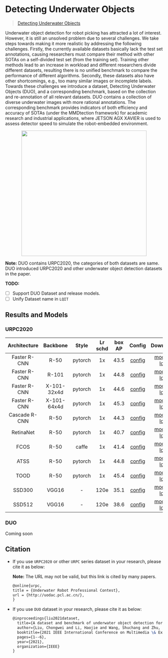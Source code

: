 # Detecting Underwater Objects

> [Detecting Underwater Objects](https://arxiv.org/abs/2106.05681)

<!-- [DATASET] -->

Underwater object detection for robot picking has attracted a lot of interest. However, it is still an unsolved problem due to several challenges. We take steps towards making it more realistic by addressing the following challenges. Firstly, the currently available datasets basically lack the test set annotations, causing researchers must compare their method with other SOTAs on a self-divided test set (from the training set). Training other methods lead to an increase in workload and different researchers divide different datasets, resulting there is no unified benchmark to compare the performance of different algorithms. Secondly, these datasets also have other shortcomings, e.g., too many similar images or incomplete labels. Towards these challenges we introduce a dataset, Detecting Underwater Objects (DUO), and a corresponding benchmark, based on the collection and re-annotation of all relevant datasets. DUO contains a collection of diverse underwater images with more rational annotations. The corresponding benchmark provides indicators of both efficiency and accuracy of SOTAs (under the MMDtection framework) for academic research and industrial applications, where JETSON AGX XAVIER is used to assess detector speed to simulate the robot-embedded environment.

<!-- [IMAGE] -->

<div align=center>
<img src="https://user-images.githubusercontent.com/48282753/233964524-73b49b46-03c2-48ba-9786-697c9d2c081a.png" height="400"/>
</div>

**Note:** DUO contains URPC2020, the categories of both datasets are same. DUO introduced URPC2020 and other underwater object detection datasets in the paper.

**TODO:**

- [ ] Support DUO Dataset and release models.
- [ ] Unify Dataset name in `LQIT`

## Results and Models

### URPC2020

| Architecture  |  Backbone   |  Style  | Lr schd | box AP |                         Config                         |                                                                                                                                           Download                                                                                                                                           |
| :-----------: | :---------: | :-----: | :-----: | :----: | :----------------------------------------------------: | :------------------------------------------------------------------------------------------------------------------------------------------------------------------------------------------------------------------------------------------------------------------------------------------: |
| Faster R-CNN  |    R-50     | pytorch |   1x    |  43.5  |    [config](./faster-rcnn_r50_fpn_1x_urpc-coco.py)     |        [model](https://github.com/BIGWangYuDong/lqit/releases/download/v0.0.1rc1/faster-rcnn_r50_fpn_1x_urpc-coco_20220226_105840-09ef8403.pth) \| [log](https://github.com/BIGWangYuDong/lqit/releases/download/v0.0.1rc1/faster-rcnn_r50_fpn_1x_urpc-coco_20220226_105840.log.json)        |
| Faster R-CNN  |    R-101    | pytorch |   1x    |  44.8  |    [config](./faster-rcnn_r101_fpn_1x_urpc-coco.py)    |       [model](https://github.com/BIGWangYuDong/lqit/releases/download/v0.0.1rc1/faster-rcnn_r101_fpn_1x_urpc-coco_20220227_182523-de4a666c.pth) \| [log](https://github.com/BIGWangYuDong/lqit/releases/download/v0.0.1rc1/faster-rcnn_r101_fpn_1x_urpc-coco_20220227_182523.log.json)       |
| Faster R-CNN  | X-101-32x4d | pytorch |   1x    |  44.6  | [config](./faster-rcnn_x101-32x4d_fpn_1x_urpc-coco.py) | [model](https://github.com/BIGWangYuDong/lqit/releases/download/v0.0.1rc1/faster-rcnn_x101-32x4d_fpn_1x_urpc-coco_20230511_190905-7074a9f7.pth) \| [log](https://github.com/BIGWangYuDong/lqit/releases/download/v0.0.1rc1/faster-rcnn_x101-32x4d_fpn_1x_urpc-coco_20230511_190905.log.json) |
| Faster R-CNN  | X-101-64x4d | pytorch |   1x    |  45.3  | [config](./faster-rcnn_x101-64x4d_fpn_1x_urpc-coco.py) | [model](https://github.com/BIGWangYuDong/lqit/releases/download/v0.0.1rc1/faster-rcnn_x101-64x4d_fpn_1x_urpc-coco_20220405_193758-5d2a37e4.pth) \| [log](https://github.com/BIGWangYuDong/lqit/releases/download/v0.0.1rc1/faster-rcnn_x101-64x4d_fpn_1x_urpc-coco_20220405_193758.log.json) |
| Cascade R-CNN |    R-50     | pytorch |   1x    |  44.3  |    [config](./cascade-rcnn_r50_fpn_1x_urpc-coco.py)    |       [model](https://github.com/BIGWangYuDong/lqit/releases/download/v0.0.1rc1/cascade-rcnn_r50_fpn_1x_urpc-coco_20220405_160342-044e6858.pth) \| [log](https://github.com/BIGWangYuDong/lqit/releases/download/v0.0.1rc1/cascade-rcnn_r50_fpn_1x_urpc-coco_20220405_160342.log.json)       |
|   RetinaNet   |    R-50     | pytorch |   1x    |  40.7  |     [config](./retinanet_r50_fpn_1x_urpc-coco.py)      |          [model](https://github.com/BIGWangYuDong/lqit/releases/download/v0.0.1rc1/retinanet_r50_fpn_1x_urpc-coco_20220405_214951-a39f054e.pth) \| [log](https://github.com/BIGWangYuDong/lqit/releases/download/v0.0.1rc1/retinanet_r50_fpn_1x_urpc-coco_20220405_214951.log.json)          |
|     FCOS      |    R-50     |  caffe  |   1x    |  41.4  | [config](./fcos_r50-caffe_fpn_gn-head_1x_urpc-coco.py) | [model](https://github.com/BIGWangYuDong/lqit/releases/download/v0.0.1rc1/fcos_r50-caffe_fpn_gn-head_1x_urpc-coco_20220227_204555-305ab6aa.pth) \| [log](https://github.com/BIGWangYuDong/lqit/releases/download/v0.0.1rc1/fcos_r50-caffe_fpn_gn-head_1x_urpc-coco_20220227_204555.log.json) |
|     ATSS      |    R-50     | pytorch |   1x    |  44.8  |        [config](./atss_r50_fpn_1x_urpc-coco.py)        |               [model](https://github.com/BIGWangYuDong/lqit/releases/download/v0.0.1rc1/atss_r50_fpn_1x_urpc-coco_20220405_160345-cf776917.pth) \| [log](https://github.com/BIGWangYuDong/lqit/releases/download/v0.0.1rc1/atss_r50_fpn_1x_urpc-coco_20220405_160345.log.json)               |
|     TOOD      |    R-50     | pytorch |   1x    |  45.4  |        [config](./tood_r50_fpn_1x_urpc-coco.py)        |               [model](https://github.com/BIGWangYuDong/lqit/releases/download/v0.0.1rc1/tood_r50_fpn_1x_urpc-coco_20220405_164450-1fbf815b.pth) \| [log](https://github.com/BIGWangYuDong/lqit/releases/download/v0.0.1rc1/tood_r50_fpn_1x_urpc-coco_20220405_164450.log.json)               |
|    SSD300     |    VGG16    |    -    |  120e   |  35.1  |          [config](./ssd300_120e_urpc-coco.py)          |                   [model](https://github.com/BIGWangYuDong/lqit/releases/download/v0.0.1rc1/ssd300_120e_urpc-coco_20230426_122625-b6f0b01e.pth) \| [log](https://github.com/BIGWangYuDong/lqit/releases/download/v0.0.1rc1/ssd512_120e_urpc-coco_20220405_185511.log.json)                   |
|    SSD512     |    VGG16    |    -    |  120e   |  38.6  |          [config](./ssd300_120e_urpc-coco.py)          |                   [model](https://github.com/BIGWangYuDong/lqit/releases/download/v0.0.1rc1/ssd512_120e_urpc-coco_20220405_185511-88c18764.pth) \| [log](https://github.com/BIGWangYuDong/lqit/releases/download/v0.0.1rc1/ssd512_120e_urpc-coco_20220405_185511.log.json)                   |

### DUO

Coming soon

## Citation

- If you use `URPC2020` or other `URPC` series dataset in your research, please cite it as below:

  **Note:** The URL may not be valid, but this link is cited by many papers.

  ```latex
  @online{urpc,
  title = {Underwater Robot Professional Contest},
  url = {http://uodac.pcl.ac.cn/},
  }
  ```

- If you use `DUO` dataset in your research, please cite it as below:

  ```latex
  @inproceedings{liu2021dataset,
    title={A dataset and benchmark of underwater object detection for robot picking},
    author={Liu, Chongwei and Li, Haojie and Wang, Shuchang and Zhu, Ming and Wang, Dong and Fan, Xin and Wang, Zhihui},
    booktitle={2021 IEEE International Conference on Multimedia \& Expo Workshops (ICMEW)},
    pages={1--6},
    year={2021},
    organization={IEEE}
  }
  ```
